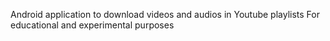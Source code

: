 Android application to download videos and audios in Youtube playlists
For educational and experimental purposes
